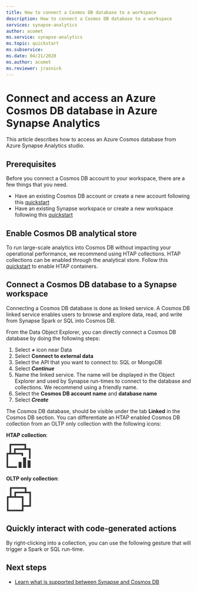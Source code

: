 ```yaml
---
title: How to connect a Cosmos DB database to a workspace  
description: How to connect a Cosmos DB database to a workspace
services: synapse-analytics 
author: acomet
ms.service: synapse-analytics 
ms.topic: quickstart
ms.subservice: 
ms.date: 04/21/2020
ms.author: acomet
ms.reviewer: jrasnick
---
```


# Connect and access an Azure Cosmos DB database in Azure Synapse Analytics

This article describes how to access an Azure Cosmos database from Azure Synapse Analytics studio.

## Prerequisites
Before you connect a Cosmos DB account to your workspace, there are a few things that you need.

* Have an existing Cosmos DB account or create a new account following this [quickstart](https://docs.microsoft.com/azure/cosmos-db/how-to-manage-database-account)
* Have an existing Synapse workspace or create a new workspace following this [quickstart](https://docs.microsoft.com/azure/synapse-analytics/quickstart-create-workspace) 

## Enable Cosmos DB analytical store

To run large-scale analytics into Cosmos DB without impacting your operational performance, we recommend using HTAP collections. HTAP collections can be enabled through the analytical store. Follow this [quickstart]() to enable HTAP containers.

## Connect a Cosmos DB database to a Synapse workspace 

Connecting a Cosmos DB database is done as linked service. A Cosmos DB linked service enables users to browse and explore data, read, and write from Synapse Spark or SQL into Cosmos DB. 

From the Data Object Explorer, you can directly connect a Cosmos DB database by doing the following steps:
1. Select ***+*** icon near Data
2. Select **Connect to external data**
3. Select the API that you want to connect to: SQL or MongoDB
4. Select ***Continue***
5. Name the linked service. The name will be displayed in the Object Explorer and used by Synapse run-times to connect to the database and collections. We recommend using a friendly name.
6. Select the **Cosmos DB account name** and **database name**
7. Select ***Create***

The Cosmos DB database, should be visible under the tab **Linked** in the Cosmos DB section. You can differentiate an HTAP enabled Cosmos DB collection from an OLTP only collection with the following icons:

**HTAP collection**:

![HTAP collection](./media/htap-collection.png)

**OLTP only collection**:

![OLTP collection](./media/oltp-collection.png)

## Quickly interact with code-generated actions

By right-clicking into a collection, you can use the following gesture that will trigger a Spark or SQL run-time. 

## Next steps
* [Learn what is supported between Synapse and Cosmos DB](./concept-cosmosdb-support.md)